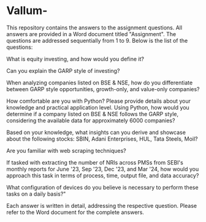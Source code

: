 # Vallum-
This repository contains the answers to the assignment questions. All answers are provided in a Word document titled "Assignment". The questions are addressed sequentially from 1 to 9. Below is the list of the questions:

What is equity investing, and how would you define it?

Can you explain the GARP style of investing?

When analyzing companies listed on BSE & NSE, how do you differentiate between GARP style opportunities, growth-only, and value-only companies?

How comfortable are you with Python? Please provide details about your knowledge and practical application level. Using Python, how would you determine if a company listed on BSE & NSE follows the GARP style, considering the available data for approximately 6000 companies?

Based on your knowledge, what insights can you derive and showcase about the following stocks: SBIN, Adani Enterprises, HUL, Tata Steels, Moil?

Are you familiar with web scraping techniques?

If tasked with extracting the number of NRIs across PMSs from SEBI's monthly reports for June '23, Sep '23, Dec '23, and Mar '24, how would you approach this task in terms of process, time, output file, and data accuracy?

What configuration of devices do you believe is necessary to perform these tasks on a daily basis?"

Each answer is written in detail, addressing the respective question. Please refer to the Word document for the complete answers.
